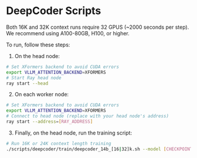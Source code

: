 
# DeepCoder Scripts

Both 16K and 32K context runs require 32 GPUS (~2000 seconds per step). We recommend using A100-80GB, H100, or higher.

To run, follow these steps:

1. On the head node:
```bash
# Set XFormers backend to avoid CUDA errors
export VLLM_ATTENTION_BACKEND=XFORMERS
# Start Ray head node
ray start --head
```

2. On each worker node:
```bash
# Set XFormers backend to avoid CUDA errors
export VLLM_ATTENTION_BACKEND=XFORMERS
# Connect to head node (replace with your head node's address)
ray start --address=[RAY_ADDRESS]
```

3. Finally, on the head node, run the training script:
```bash
# Run 16K or 24K context length training
./scripts/deepcoder/train/deepcoder_14b_[16|32]k.sh --model [CHECKPOINT_PATH]
```